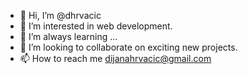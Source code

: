 - 👋 Hi, I’m @dhrvacic
- 👀 I’m interested in web development.
- 🌱 I’m always learning ...
- 💞️ I’m looking to collaborate on exciting new projects.
- 📫 How to reach me dijanahrvacic@gmail.com

<!---
dhrvacic/dhrvacic is a ✨ special ✨ repository because its `README.md` (this file) appears on your GitHub profile.
You can click the Preview link to take a look at your changes.
--->
